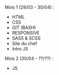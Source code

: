 Mois 1 (29/03 - 30/04) : 
- HTML 
- CSS 
- GIT (BASH)
- RESPONSIVE 
- SASS & SCSS
- Site du chef 
- Intro JS

Mois 2 (30/04 - ??/??) :
- JS 

